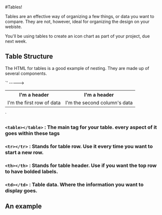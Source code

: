 #Tables! 

Tables are an effective way of organizing a few things, or data you want to compare. They are not, however, ideal for organizing the design on your webiste. 

You'll be using tables to create an icon chart as part of your project, due next week.  

## Table Structure 

The HTML for tables is a good example of nesting. They are made up of several components. 

`<table>
	<tr>
		<th>I'm a header</th> <!-- new colum can go right next to it '--->' -----> <th>I'm a header</th>
	<tr>
		<td>I'm the first row of data</td><td>I'm the second column's data</td>
</table> `

### `<table></table>` : The main tag for your table. every aspect of it goes within these tags

### `<tr></tr>` : Stands for table row. Use it every time you want to start a new row.

### `<th></th>` : Stands for table header. Use if you want the top row to have bolded labels. 

### `<td></td>` : Table data. Where the information you want to display goes. 

## An example

